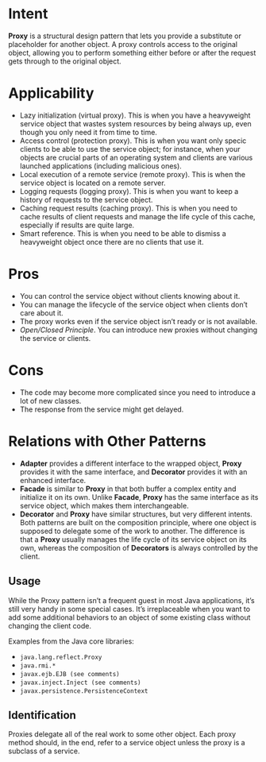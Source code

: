 # Intent
**Proxy** is a structural design pattern that lets you provide a substitute or placeholder for another
object. A proxy controls access to the original object, allowing you to perform something either
before or after the request gets through to the original object.

# Applicability
* Lazy initialization (virtual proxy). This is when you have a heavyweight service object that wastes system resources by being always up, even though you only need it from time to time.
* Access control (protection proxy). This is when you want only specic clients to be able to use the service object; for instance, when your objects are crucial parts of an operating system and clients are various launched applications (including malicious ones).
* Local execution of a remote service (remote proxy). This is when the service object is located on a remote server.
*  Logging requests (logging proxy). This is when you want to keep a history of requests to the service object.
* Caching request results (caching proxy). This is when you need to cache results of client requests and manage the life cycle of this cache, especially if results are quite large.
* Smart reference. This is when you need to be able to dismiss a heavyweight object once there are no clients that use it.

# Pros
* You can control the service object without clients knowing about it.
* You can manage the lifecycle of the service object when clients don’t care about it.
* The proxy works even if the service object isn’t ready or is not available.
* _Open/Closed Principle_. You can introduce new proxies without changing the service or clients.

# Cons
* The code may become more complicated since you need to introduce a lot of new classes.
* The response from the service might get delayed.

# Relations with Other Patterns
* **Adapter** provides a different interface to the wrapped object, **Proxy** provides it with the same interface, and **Decorator** provides it with an enhanced interface.
* **Facade** is similar to **Proxy** in that both buffer a complex entity and initialize it on its own. Unlike **Facade**, **Proxy** has the same interface as its service object, which makes them interchangeable.
* **Decorator** and **Proxy** have similar structures, but very different intents. Both patterns are built on the composition principle, where one object is supposed to delegate some of the work to another. The difference is that a **Proxy** usually manages the life cycle of its service object on its own, whereas the composition of **Decorators** is always controlled by the client.

## Usage
While the Proxy pattern isn’t a frequent guest in most Java applications, it’s still very handy in some special cases. It’s irreplaceable when you want to add some additional behaviors to an object of some existing class without changing the client code.

Examples from the Java core libraries:
* `java.lang.reflect.Proxy`
* `java.rmi.*`
* `javax.ejb.EJB (see comments)`
* `javax.inject.Inject (see comments)`
* `javax.persistence.PersistenceContext`

## Identification
Proxies delegate all of the real work to some other object. Each proxy method should, in the end, refer to a service object unless the proxy is a subclass of a service.

